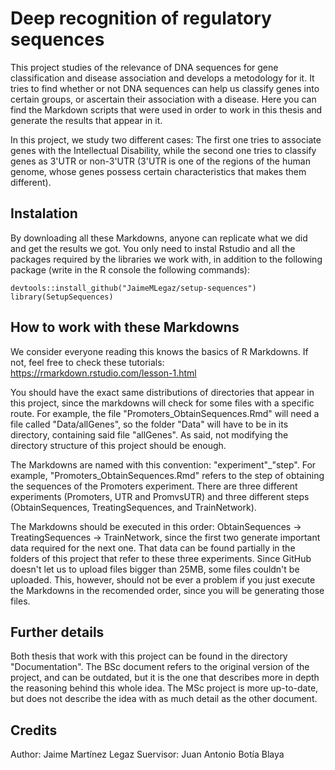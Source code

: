 # Deep recognition of regulatory sequences

This project studies of the relevance of DNA sequences for gene classification and disease association and develops a metodology for it. It tries to find whether or not DNA sequences can help us classify genes into certain groups, or ascertain their association with a disease. Here you can find the Markdown scripts that were used in order to work in this thesis and generate the results that appear in it.

In this project, we study two different cases: The first one tries to associate genes with the Intellectual Disability, while the second one tries to classify genes as 3'UTR or non-3'UTR (3'UTR is one of the regions of the human genome, whose genes possess certain characteristics that makes them different).

## Instalation

By downloading all these Markdowns, anyone can replicate what we did and get the results we got. You only need to instal Rstudio and all the packages required by the libraries we work with, in addition to the following package (write in the R console the following commands):

```
devtools::install_github("JaimeMLegaz/setup-sequences")
library(SetupSequences)
```

## How to work with these Markdowns

We consider everyone reading this knows the basics of R Markdowns. If not, feel free to check these tutorials: https://rmarkdown.rstudio.com/lesson-1.html

You should have the exact same distributions of directories that appear in this project, since the markdowns will check for some files with a specific route. For example, the file "Promoters_ObtainSequences.Rmd" will need a file called "Data/allGenes", so the folder "Data" will have to be in its directory, containing said file "allGenes". As said, not modifying the directory structure of this project should be enough.

The Markdowns are named with this convention: "experiment"\_"step". For example, "Promoters_ObtainSequences.Rmd" refers to the step of obtaining the sequences of the Promoters experiment. There are three different experiments (Promoters, UTR and PromvsUTR) and three different steps (ObtainSequences, TreatingSequences, and TrainNetwork).

The Markdowns should be executed in this order: ObtainSequences -> TreatingSequences -> TrainNetwork, since the first two generate important data required for the next one. That data can be found partially in the folders of this project that refer to these three experiments. Since GitHub doesn't let us to upload files bigger than 25MB, some files couldn't be uploaded. This, however, should not be ever a problem if you just execute the Markdowns in the recomended order, since you will be generating those files.

## Further details

Both thesis that work with this project can be found in the directory "Documentation". The BSc document refers to the original version of the project, and can be outdated, but it is the one that describes more in depth the reasoning behind this whole idea. The MSc project is more up-to-date, but does not describe the idea with as much detail as the other document.

## Credits

Author: Jaime Martínez Legaz
Suervisor: Juan Antonio Botía Blaya
